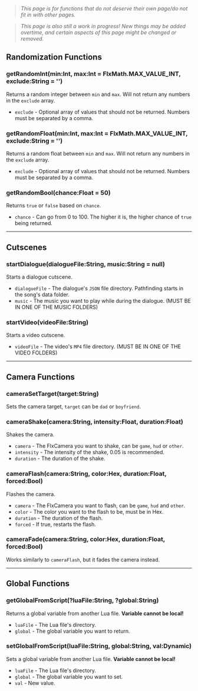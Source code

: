 >_This page is for functions that do not deserve their own page/do not fit in with other pages._

>_This page is also still a work in progress! New things may be added overtime, and certain aspects of this page might be changed or removed._

## Randomization Functions
### getRandomInt(min:Int, max:Int = FlxMath.MAX_VALUE_INT, exclude:String = '')
Returns a random integer between `min` and `max`. Will not return any numbers in the `exclude` array.

* `exclude` - Optional array of values that should not be returned. Numbers must be separated by a comma.

### getRandomFloat(min:Int, max:Int = FlxMath.MAX_VALUE_INT, exclude:String = '')
Returns a random float between `min` and `max`. Will not return any numbers in the `exclude` array.

* `exclude` - Optional array of values that should not be returned. Numbers must be separated by a comma.

### getRandomBool(chance:Float = 50)
Returns `true` or `false` based on `chance`.

* `chance` - Can go from 0 to 100. The higher it is, the higher chance of `true` being returned.
***

## Cutscenes
### startDialogue(dialogueFile:String, music:String = null)
Starts a dialogue cutscene.

* `dialogueFile` - The dialogue's `JSON` file directory. Pathfinding starts in the song's data folder.
* `music` - The music you want to play while during the dialogue. (MUST BE IN ONE OF THE MUSIC FOLDERS)

### startVideo(videoFile:String)
Starts a video cutscene.

* `videoFile` - The video's `MP4` file directory. (MUST BE IN ONE OF THE VIDEO FOLDERS)
***

## Camera Functions
### cameraSetTarget(target:String)
Sets the camera target, `target` can be `dad` or `boyfriend`.

### cameraShake(camera:String, intensity:Float, duration:Float)
Shakes the camera.

* `camera` - The FlxCamera you want to shake, can be `game`, `hud` or `other`.
* `intensity` - The intensity of the shake, 0.05 is recommended.
* `duration` - The duration of the shake.

### cameraFlash(camera:String, color:Hex, duration:Float, forced:Bool)
Flashes the camera.

* `camera` - The FlxCamera you want to flash, can be `game`, `hud` and `other`.
* `color` - The color you want to the flash to be, must be in Hex.
* `duration` - The duration of the flash.
* `forced` - If true, restarts the flash.

### cameraFade(camera:String, color:Hex, duration:Float, forced:Bool)
Works similarly to `cameraFlash`, but it fades the camera instead.
***

## Global Functions
### getGlobalFromScript(?luaFile:String, ?global:String)
Returns a global variable from another Lua file. **Variable cannot be local!**

* `luaFile` - The Lua file's directory.
* `global` - The global variable you want to return.

### setGlobalFromScript(luaFile:String, global:String, val:Dynamic)
Sets a global variable from another Lua file. **Variable cannot be local!**

* `luaFile` - The Lua file's directory.
* `global` - The global variable you want to set.
* `val` - New value.
